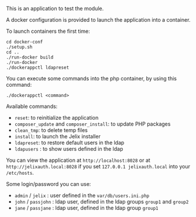 This is an application to test the module.

A docker configuration is provided to launch the application into a container.

To launch containers the first time:

```
cd docker-conf
./setup.sh
cd ..
./run-docker build
./run-docker
./dockerappctl ldapreset
```

You can execute some commands into the php container, by using this command:

```
./dockerappctl <command>
```

Available commands:

* `reset`: to reinitialize the application 
* `composer_update` and `composer_install`: to update PHP packages 
* `clean_tmp`: to delete temp files 
* `install`: to launch the Jelix installer
* `ldapreset`: to restore default users in the ldap
* `ldapusers` : to show users defined in the ldap


You can view the application at `http://localhost:8028` or at `http://jelixauth.local:8028`
if you set `127.0.0.1 jelixauth.local` into your `/etc/hosts`.

Some login/password you can use:

* `admin` / `jelix` : user defined in the `var/db/users.ini.php`
* `john` / `passjohn` : ldap user, defined in the ldap groups `group1` and `group2`
* `jane` / `passjane` : ldap user, defined in the ldap group `group1`
